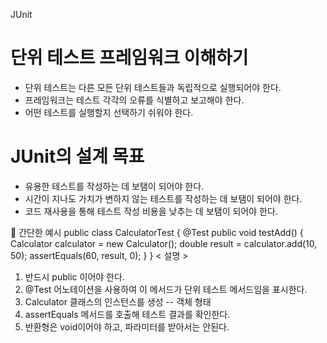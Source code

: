 JUnit


# 단위 테스트 프레임워크 이해하기
- 단위 테스트는 다른 모든 단위 테스트들과 독립적으로 실행되어야 한다.
- 프레임워크는 테스트 각각의 오류를 식별하고 보고해야 한다.
- 어떤 테스트를 실행할지 선택하기 쉬워야 한다.

# JUnit의 설계 목표
- 유용한 테스트를 작성하는 데 보탬이 되어야 한다.
- 시간이 지나도 가치가 변하지 않는 테스트를 작성하는 데 보탬이 되어야 한다.
- 코드 재사용을 통해 테스트 작성 비용을 낮추는 데 보탬이 되어야 한다.

💁 간단한 예시
public class CalculatorTest {
    @Test
    public void testAdd() {
        Calculator calculator = new Calculator();
        double result = calculator.add(10, 50);
        assertEquals(60, result, 0);
    }
}
< 설명 > 
1. 반드시 public 이어야 한다.
2. @Test 어노테이션을 사용하여 이 메서드가 단위 테스트 메서드임을 표시한다.
3. Calculator 클래스의 인스턴스를 생성 -- 객체 형태
4. assertEquals 메서드를 호출해 테스트 결과를 확인한다.
5. 반환형은 void이어야 하고, 파라미터를 받아서는 안된다.